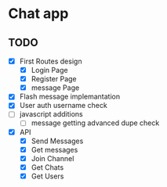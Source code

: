 # Chat app

## TODO

- [x] First Routes design
    - [x] Login Page
    - [x] Register Page
    - [x] message Page
- [x] Flash message implemantation
- [x] User auth username check
- [ ] javascript additions
    - [ ] message getting advanced dupe check
- [x] API
    - [x] Send Messages
    - [x] Get messages
    - [x] Join Channel
    - [x] Get Chats
    - [x] Get Users